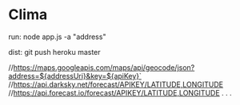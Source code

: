 # Clima

run: node app.js -a "address"

dist: git push heroku master

//https://maps.googleapis.com/maps/api/geocode/json?address=${addressUri}&key=${apiKey}`
//https://api.darksky.net/forecast/APIKEY/LATITUDE,LONGITUDE
//https://api.forecast.io/forecast/APIKEY/LATITUDE,LONGITUDE
.
.
.
